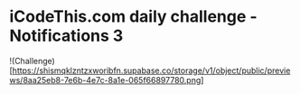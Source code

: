 # iCodeThis.com daily challenge - Notifications 3

!(Challenge)[https://shismqklzntzxworibfn.supabase.co/storage/v1/object/public/previews/8aa25eb8-7e6b-4e7c-8a1e-065f66897780.png]
